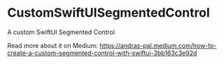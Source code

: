# CustomSwiftUISegmentedControl
A custom SwiftUI Segmented Control

Read more about it on Medium:
https://andras-pal.medium.com/how-to-create-a-custom-segmented-control-with-swiftui-3bb163c3e92d
